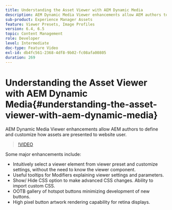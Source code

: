 ```yaml
---
title: Understanding the Asset Viewer with AEM Dynamic Media
description: AEM Dynamic Media Viewer enhancements allow AEM authors to define and customize how assets are presented to website user.
sub-product: Experience Manager Assets
feature: Viewer Presets, Image Profiles
version: 6.4, 6.5
topic: Content Management
role: Developer
level: Intermediate
doc-type: Feature Video
exl-id: db4fc561-2368-4df8-9b02-fc08afa00805
duration: 269
---
```

# Understanding the Asset Viewer with AEM Dynamic Media{#understanding-the-asset-viewer-with-aem-dynamic-media}

AEM Dynamic Media Viewer enhancements allow AEM authors to define and customize how assets are presented to website user.

>[!VIDEO](https://video.tv.adobe.com/v/17783?quality=12&learn=on)

Some major enhancements include:

* Intuitively select a viewer element from viewer preset and customize settings, without the need to know the viewer component. 
* Useful tooltips for Modifiers explaining viewer settings and parameters.
* Show/ Hide CSS option to make advanced CSS changes. Ability to import custom CSS.
* OOTB gallery of hotspot buttons minimizing development of new buttons.
* High pixel button artwork rendering capability for retina displays.
